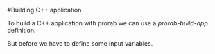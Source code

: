 #Building C++ application

To build a C++ application with prorab we can use a *prorab-build-app* definition.

But before we have to define some input variables.
